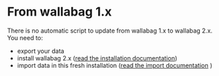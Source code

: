 # From wallabag 1.x

There is no automatic script to update from wallabag 1.x to wallabag
2.x. You need to:

* export your data
* install wallabag 2.x ([read the installation documentation](http://doc.wallabag.org/en/master/user/installation.html))
* import data in this fresh installation ([read the import documentation](http://doc.wallabag.org/en/master/user/import.html) )
